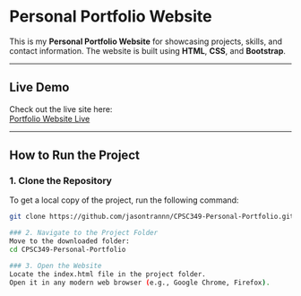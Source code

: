 # Personal Portfolio Website

This is my **Personal Portfolio Website** for showcasing projects, skills, and contact information. The website is built using **HTML**, **CSS**, and **Bootstrap**.

---

## Live Demo

Check out the live site here:  
[Portfolio Website Live](https://jasontrannn.github.io/CPSC349-Personal-Portfolio/)

---

## How to Run the Project

### 1. Clone the Repository
To get a local copy of the project, run the following command:

```bash
git clone https://github.com/jasontrannn/CPSC349-Personal-Portfolio.git

### 2. Navigate to the Project Folder
Move to the downloaded folder:
cd CPSC349-Personal-Portfolio

### 3. Open the Website
Locate the index.html file in the project folder.
Open it in any modern web browser (e.g., Google Chrome, Firefox).
